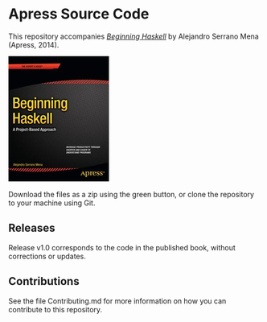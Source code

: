 # Apress Source Code

This repository accompanies [*Beginning Haskell*](http://www.apress.com/9781430262503) by Alejandro Serrano Mena (Apress, 2014).

![Cover image](9781430262503.jpg)

Download the files as a zip using the green button, or clone the repository to your machine using Git.

## Releases

Release v1.0 corresponds to the code in the published book, without corrections or updates.

## Contributions

See the file Contributing.md for more information on how you can contribute to this repository.
